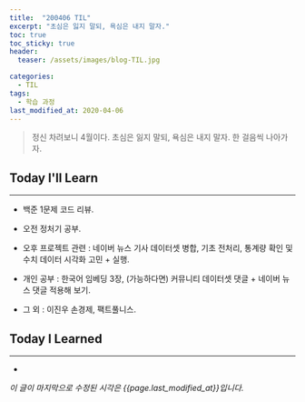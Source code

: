 ```yaml
---
title:  "200406 TIL"
excerpt: "초심은 잃지 말되, 욕심은 내지 말자."
toc: true
toc_sticky: true
header:
  teaser: /assets/images/blog-TIL.jpg

categories:
  - TIL
tags:
  - 학습 과정
last_modified_at: 2020-04-06
---
```








> 정신 차려보니 4월이다. 초심은 잃지 말되, 욕심은 내지 말자. 한 걸음씩 나아가자.



## Today I'll Learn

---


* 백준 1문제 코드 리뷰.
* 오전 정처기 공부.
* 오후 프로젝트 관련 : 네이버 뉴스 기사 데이터셋 병합, 기초 전처리, 통계량 확인 및 수치 데이터 시각화 고민 + 실행.
* 개인 공부 : 한국어 임베딩 3장, (가능하다면) 커뮤니티 데이터셋 댓글 + 네이버 뉴스 댓글 적용해 보기.


* 그 외 : 이진우 손경제, 팩트풀니스.





## Today I Learned

---

* 







*이 글이 마지막으로 수정된 시각은 {{page.last_modified_at}}입니다.*